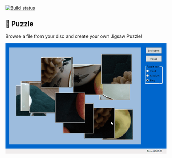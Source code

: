 [![Build status](https://ci.appveyor.com/api/projects/status/d4a967kdtr3qjpp1?svg=true)](https://ci.appveyor.com/project/monkog/puzzle)
## :game_die: Puzzle
Browse a file from your disc and create your own Jigsaw Puzzle!

![Sample gameplay](./.Docs/Gameplay.gif)